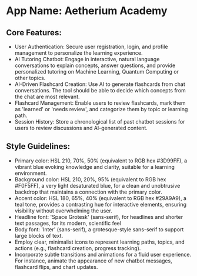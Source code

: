 # **App Name**: Aetherium Academy

## Core Features:

- User Authentication: Secure user registration, login, and profile management to personalize the learning experience.
- AI Tutoring Chatbot: Engage in interactive, natural language conversations to explain concepts, answer questions, and provide personalized tutoring on Machine Learning, Quantum Computing or other topics.
- AI-Driven Flashcard Creation: Use AI to generate flashcards from chat conversations.  The tool should be able to decide which concepts from the chat are most relevant.
- Flashcard Management: Enable users to review flashcards, mark them as 'learned' or 'needs review', and categorize them by topic or learning path.
- Session History: Store a chronological list of past chatbot sessions for users to review discussions and AI-generated content.

## Style Guidelines:

- Primary color: HSL 210, 70%, 50% (equivalent to RGB hex #3D99FF), a vibrant blue evoking knowledge and clarity, suitable for a learning environment.
- Background color: HSL 210, 20%, 95% (equivalent to RGB hex #F0F5FF), a very light desaturated blue, for a clean and unobtrusive backdrop that maintains a connection with the primary color.
- Accent color: HSL 180, 65%, 40% (equivalent to RGB hex #29A9A9), a teal tone, provides a contrasting hue for interactive elements, ensuring visibility without overwhelming the user.
- Headline font: 'Space Grotesk' (sans-serif), for headlines and shorter text passages, for its modern, scientific feel
- Body font: 'Inter' (sans-serif), a grotesque-style sans-serif to support large blocks of text.
- Employ clear, minimalist icons to represent learning paths, topics, and actions (e.g., flashcard creation, progress tracking).
- Incorporate subtle transitions and animations for a fluid user experience. For instance, animate the appearance of new chatbot messages, flashcard flips, and chart updates.